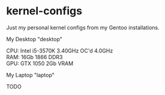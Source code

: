 # kernel-configs

Just my personal kernel configs from my Gentoo installations.

My Desktop "desktop"

CPU: Intel i5-3570K 3.40GHz OC'd 4.0GHz  
RAM: 16Gb 1866 DDR3  
GPU: GTX 1050 2Gb VRAM

My Laptop "laptop"

TODO
